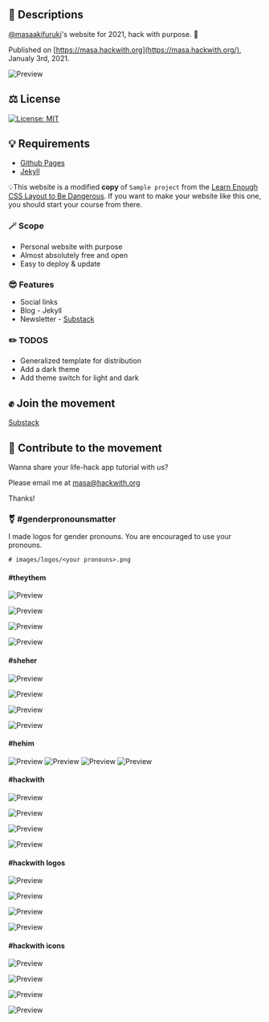 
## 📄 Descriptions

[@masaakifuruki](https://github.com/masaakifuruki)'s website for 2021, hack with purpose. 🌈

Published on [https://masa.hackwith.org](https://masa.hackwith.org/), Janualy 3rd, 2021.

![Preview](images/screenshot-v-1.png "masa.hackwith.org")

## ⚖️ License

[![License: MIT](https://img.shields.io/badge/License-MIT-green.svg)](LICENSE.md)


## 💡 Requirements

- [Github Pages](https://pages.github.com/)
- [Jekyll](https://jekyllrb.com/)

💡This website is a modified **copy** of `Sample project` from the [Learn Enough CSS Layout to Be Dangerous](https://www.learnenough.com/css-and-layout-tutorial/introduction). If you want to make your website like this one, you should start your course from there.

### 🪄 Scope
- Personal website with purpose
- Almost absolutely free and open
- Easy to deploy & update

### 😎 Features
- Social links
- Blog - Jekyll
- Newsletter - [Substack](https://hackwith.substack.com/)

### ✏️ TODOS
- Generalized template for distribution
- Add a dark theme
- Add theme switch for light and dark

## ✊ Join the movement
[Substack](https://hackwith.substack.com/)

## 💛 Contribute to the movement

Wanna share your life-hack app tutorial with us?

Please email me at [masa@hackwith.org](masa@hackwith.org)

Thanks!

### ⚧ #genderpronounsmatter
I made logos for gender pronouns. You are encouraged to use your pronouns.

```
# images/logos/<your pronouns>.png
```

#### #theythem

![Preview](images/logos/theythem-light.png "#theythem light")

![Preview](images/logos/theythem-dark.png "#theythem dark")

![Preview](images/logos/theythem-light-trans.png "#theythem light trans")

![Preview](images/logos/theythem-dark-trans.png "#theythem dark trans")

#### #sheher

![Preview](images/logos/sheher-light.png "#sheher light")

![Preview](images/logos/sheher-dark.png "#sheher dark")

![Preview](images/logos/sheher-light-trans.png "#sheher light trans")

![Preview](images/logos/sheher-dark-trans.png "#sheher dark trans")

#### #hehim
![Preview](images/logos/hehim-light.png "#hehim light")
![Preview](images/logos/hehim-dark.png "#hehim dark")
![Preview](images/logos/hehim-light-trans.png "#hehim light trans")
![Preview](images/logos/hehim-dark-trans.png "#hehim dark trans")

#### #hackwith

![Preview](images/logos/hackwith-light.png "#hackwith light")

![Preview](images/logos/hackwith-dark.png "#hackwith dark")

![Preview](images/logos/hackwith-light-trans.png "#hackwith light trans")

![Preview](images/logos/hackwith-dark-trans.png "#hackwith dark trans")

#### #hackwith logos

![Preview](images/logos/hackwith-logo-light.png "#hackwith logo light")

![Preview](images/logos/hackwith-logo-dark.png "#hackwith logo dark")

![Preview](images/logos/hackwith-logo-light-trans.png "#hackwith logo light trans")

![Preview](images/logos/hackwith-logo-dark-trans.png "#hackwith dark trans")

#### #hackwith icons

![Preview](images/logos/hackwith-icon-light.png "#hackwith icon light")

![Preview](images/logos/hackwith-icon-dark.png "#hackwith icon dark")

![Preview](images/logos/hackwith-icon-light-trans.png "#hackwith icon trnas")

![Preview](images/logos/hackwith-icon-dark-trans.png "#hackwith icon trans")
